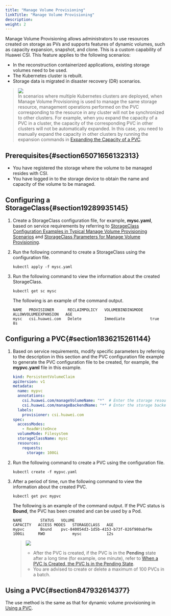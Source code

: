 ```yaml
---
title: "Manage Volume Provisioning"
linkTitle: "Manage Volume Provisioning"
description: 
weight: 2
---
```


Manage Volume Provisioning allows administrators to use resources created on storage as PVs and supports features of dynamic volumes, such as capacity expansion, snapshot, and clone. This is a custom capability of Huawei CSI. This feature applies to the following scenarios:

-   In the reconstruction containerized applications, existing storage volumes need to be used.
-   The Kubernetes cluster is rebuilt.
-   Storage data is migrated in disaster recovery \(DR\) scenarios.

>![](/css-docs/public_sys-resources/en-us/icon-note.gif)  
>In scenarios where multiple Kubernetes clusters are deployed, when Manage Volume Provisioning is used to manage the same storage resource, management operations performed on the PVC corresponding to the resource in any cluster will not be synchronized to other clusters.
>For example, when you expand the capacity of a PVC in a cluster, the capacity of the corresponding PVC in other clusters will not be automatically expanded. In this case, you need to manually expand the capacity in other clusters by running the expansion commands in  [Expanding the Capacity of a PVC](/docs/using-huawei-csi/managing-a-pvc/expanding-the-capacity-of-a-pvc).

## Prerequisites{#section65071656132313}

-   You have registered the storage where the volume to be managed resides with CSI.
-   You have logged in to the storage device to obtain the name and capacity of the volume to be managed.

## Configuring a StorageClass{#section19289935145}

1.  Create a StorageClass configuration file, for example,  **mysc.yaml**, based on service requirements by referring to  [StorageClass Configuration Examples in Typical Manage Volume Provisioning Scenarios](/docs/using-huawei-csi/managing-a-pvc/creating-a-pvc/manage-volume-provisioning/storageclass-configuration-examples-in-typical-manage-volume-provisioning-scenarios)  and  [StorageClass Parameters for Manage Volume Provisioning](/docs/using-huawei-csi/managing-a-pvc/creating-a-pvc/manage-volume-provisioning/storageclass-parameters-for-manage-volume-provisioning).
2.  Run the following command to create a StorageClass using the configuration file.

    ```
    kubectl apply -f mysc.yaml
    ```

3.  Run the following command to view the information about the created StorageClass.

    ```
    kubectl get sc mysc
    ```

    The following is an example of the command output.

    ```
    NAME   PROVISIONER      RECLAIMPOLICY   VOLUMEBINDINGMODE   ALLOWVOLUMEEXPANSION   AGE
    mysc   csi.huawei.com   Delete          Immediate           true                   8s
    ```

## Configuring a PVC{#section1836215261144}

1.  Based on service requirements, modify specific parameters by referring to the description in this section and the PVC configuration file example to generate the PVC configuration file to be created, for example, the  **mypvc.yaml**  file in this example.

    ```yaml
    kind: PersistentVolumeClaim
    apiVersion: v1
    metadata:
      name: mypvc
      annotations:
        csi.huawei.com/manageVolumeName: "*"  # Enter the storage resource name.
        csi.huawei.com/manageBackendName: "*" # Enter the storage backend name.
      labels:
        provisioner: csi.huawei.com
    spec:
      accessModes:
        - ReadWriteOnce
      volumeMode: Filesystem
      storageClassName: mysc
      resources:
        requests:
          storage: 100Gi
    ```

2.  Run the following command to create a PVC using the configuration file.

    ```
    kubectl create -f mypvc.yaml
    ```

3.  After a period of time, run the following command to view the information about the created PVC.

    ```
    kubectl get pvc mypvc
    ```

    The following is an example of the command output. If the PVC status is  **Bound**, the PVC has been created and can be used by a Pod.

    ```
    NAME        STATUS   VOLUME                                     CAPACITY   ACCESS MODES   STORAGECLASS   AGE
    mypvc       Bound    pvc-840054d3-1d5b-4153-b73f-826f980abf9e   100Gi      RWO            mysc           12s
    ```

    >![](/css-docs/public_sys-resources/en-us/icon-notice.gif)  
    >-   After the PVC is created, if the PVC is in the  **Pending**  state after a long time \(for example, one minute\), refer to  [When a PVC Is Created, the PVC Is in the Pending State](/docs/troubleshooting/pvc-issues/when-a-pvc-is-created-the-pvc-is-in-the-pending-state).
    >-   You are advised to create or delete a maximum of 100 PVCs in a batch.

## Using a PVC{#section847932614377}

The use method is the same as that for dynamic volume provisioning in  [Using a PVC](/docs/using-huawei-csi/managing-a-pvc/creating-a-pvc/dynamic-volume-provisioning#section8172141413917).




